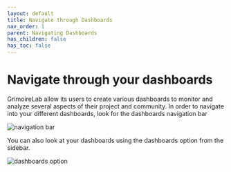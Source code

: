 ```yaml
---
layout: default
title: Navigate through Dashboards
nav_order: 1
parent: Navigating Dashboards
has_children: false
has_toc: false
---
```


# Navigate through your dashboards

GrimoireLab allow its users to create various dashboards to monitor and analyze several
aspects of their project and community. In order to navigate into your different
dashboards, look for the dashboards navigation bar

![navigation bar](../assets/navigate.png)

You can also look at your dashboards using the dashboards option from the sidebar.

![dashboards option](../assets/dashboard-option.png)
